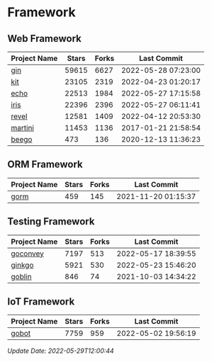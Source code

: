 # Framework

## Web Framework
| Project Name | Stars | Forks | Last Commit |
| ------------ | ----- | ----- | ----------- |
| [gin](https://github.com/gin-gonic/gin) | 59615 | 6627 | 2022-05-28 07:23:00 |
| [kit](https://github.com/go-kit/kit) | 23105 | 2319 | 2022-04-23 01:20:17 |
| [echo](https://github.com/labstack/echo) | 22513 | 1984 | 2022-05-27 17:15:58 |
| [iris](https://github.com/kataras/iris) | 22396 | 2396 | 2022-05-27 06:11:41 |
| [revel](https://github.com/revel/revel) | 12581 | 1409 | 2022-04-12 20:53:30 |
| [martini](https://github.com/go-martini/martini) | 11453 | 1136 | 2017-01-21 21:58:54 |
| [beego](https://github.com/astaxie/beego) | 473 | 136 | 2020-12-13 11:36:23 |

## ORM Framework
| Project Name | Stars | Forks | Last Commit |
| ------------ | ----- | ----- | ----------- |
| [gorm](https://github.com/jinzhu/gorm) | 459 | 145 | 2021-11-20 01:15:37 |

## Testing Framework
| Project Name | Stars | Forks | Last Commit |
| ------------ | ----- | ----- | ----------- |
| [goconvey](https://github.com/smartystreets/goconvey) | 7197 | 513 | 2022-05-17 18:39:55 |
| [ginkgo](https://github.com/onsi/ginkgo) | 5921 | 530 | 2022-05-23 15:46:20 |
| [goblin](https://github.com/franela/goblin) | 846 | 74 | 2021-10-03 14:34:22 |

## IoT Framework
| Project Name | Stars | Forks | Last Commit |
| ------------ | ----- | ----- | ----------- |
| [gobot](https://github.com/hybridgroup/gobot) | 7759 | 959 | 2022-05-02 19:56:19 |

*Update Date: 2022-05-29T12:00:44*
